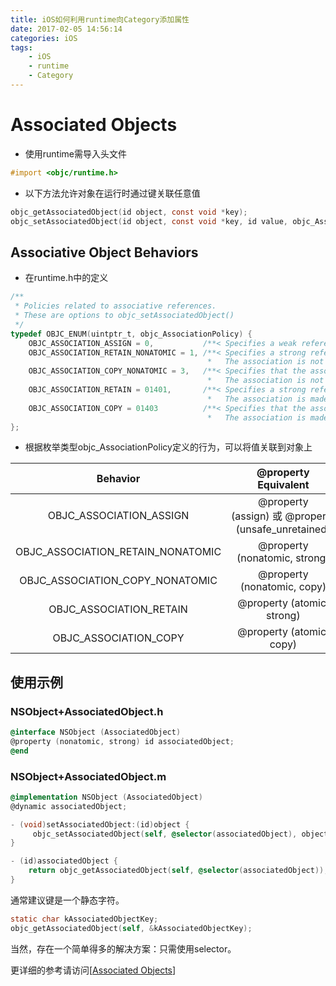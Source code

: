 ```yaml
---
title: iOS如何利用runtime向Category添加属性
date: 2017-02-05 14:56:14
categories: iOS
tags:
	- iOS
	- runtime
	- Category
---
```


# Associated Objects

- 使用runtime需导入头文件

```objective-c
#import <objc/runtime.h>
```

- 以下方法允许对象在运行时通过键关联任意值

```objective-c
objc_getAssociatedObject(id object, const void *key);
objc_setAssociatedObject(id object, const void *key, id value, objc_AssociationPolicy policy);
```

<!-- more -->

## Associative Object Behaviors

- 在runtime.h中的定义

```objective-c
/**
 * Policies related to associative references.
 * These are options to objc_setAssociatedObject()
 */
typedef OBJC_ENUM(uintptr_t, objc_AssociationPolicy) {
    OBJC_ASSOCIATION_ASSIGN = 0,           /**< Specifies a weak reference to the associated object. */
    OBJC_ASSOCIATION_RETAIN_NONATOMIC = 1, /**< Specifies a strong reference to the associated object. 
                                            *   The association is not made atomically. */
    OBJC_ASSOCIATION_COPY_NONATOMIC = 3,   /**< Specifies that the associated object is copied. 
                                            *   The association is not made atomically. */
    OBJC_ASSOCIATION_RETAIN = 01401,       /**< Specifies a strong reference to the associated object.
                                            *   The association is made atomically. */
    OBJC_ASSOCIATION_COPY = 01403          /**< Specifies that the associated object is copied.
                                            *   The association is made atomically. */
};
```

- 根据枚举类型objc_AssociationPolicy定义的行为，可以将值关联到对象上

|             Behavior              |           @property Equivalent           |
| :-------------------------------: | :--------------------------------------: |
|      OBJC_ASSOCIATION_ASSIGN      | @property (assign) 或 @property (unsafe_unretained) |
| OBJC_ASSOCIATION_RETAIN_NONATOMIC |      @property (nonatomic, strong)       |
|  OBJC_ASSOCIATION_COPY_NONATOMIC  |       @property (nonatomic, copy)        |
|      OBJC_ASSOCIATION_RETAIN      |        @property (atomic, strong)        |
|       OBJC_ASSOCIATION_COPY       |         @property (atomic, copy)         |

## 使用示例

### NSObject+AssociatedObject.h

```objective-c
@interface NSObject (AssociatedObject)
@property (nonatomic, strong) id associatedObject;
@end
```

### NSObject+AssociatedObject.m

```objective-c
@implementation NSObject (AssociatedObject)
@dynamic associatedObject;

- (void)setAssociatedObject:(id)object {
     objc_setAssociatedObject(self, @selector(associatedObject), object, OBJC_ASSOCIATION_RETAIN_NONATOMIC);
}

- (id)associatedObject {
    return objc_getAssociatedObject(self, @selector(associatedObject));
}
```

通常建议键是一个静态字符。

```objective-c
static char kAssociatedObjectKey;
objc_getAssociatedObject(self, &kAssociatedObjectKey);
```

当然，存在一个简单得多的解决方案：只需使用selector。





更详细的参考请访问[[Associated Objects](http://nshipster.com/associated-objects/)]